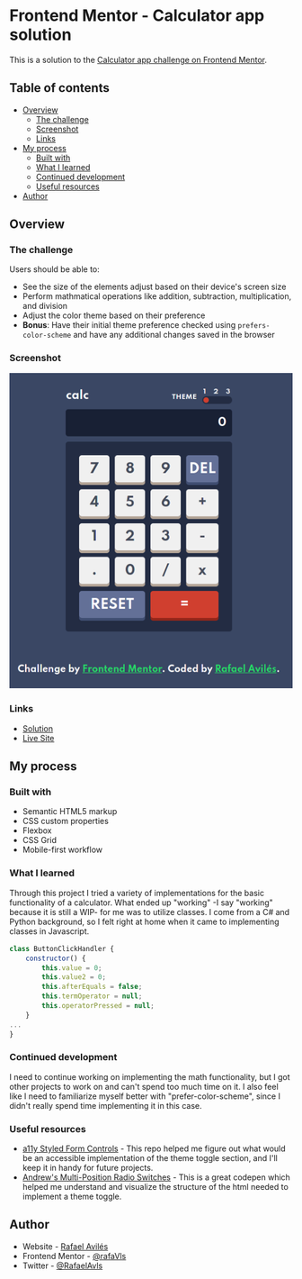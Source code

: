 # Frontend Mentor - Calculator app solution

This is a solution to the [Calculator app challenge on Frontend Mentor](https://www.frontendmentor.io/challenges/calculator-app-9lteq5N29).

## Table of contents

- [Overview](#overview)
  - [The challenge](#the-challenge)
  - [Screenshot](#screenshot)
  - [Links](#links)
- [My process](#my-process)
  - [Built with](#built-with)
  - [What I learned](#what-i-learned)
  - [Continued development](#continued-development)
  - [Useful resources](#useful-resources)
- [Author](#author)


## Overview

### The challenge

Users should be able to:

- See the size of the elements adjust based on their device's screen size
- Perform mathmatical operations like addition, subtraction, multiplication, and division
- Adjust the color theme based on their preference
- **Bonus**: Have their initial theme preference checked using `prefers-color-scheme` and have any additional changes saved in the browser

### Screenshot

![Calculator in its default theme.](./client/images/screenshot.png)

### Links

- [Solution](https://www.frontendmentor.io/solutions/math-is-difficult-2VvySWsMx)
- [Live Site](https://frontend-calculator.herokuapp.com/)

## My process

### Built with

- Semantic HTML5 markup
- CSS custom properties
- Flexbox
- CSS Grid
- Mobile-first workflow

### What I learned

Through this project I tried a variety of implementations for the basic functionality of a calculator. What ended up "working" -I say "working" because it is still a WIP- for me was to utilize classes. I come from a C# and Python background, so I felt right at home when it came to implementing classes in Javascript.

```js
class ButtonClickHandler {
    constructor() {
        this.value = 0;
        this.value2 = 0;
        this.afterEquals = false;
        this.termOperator = null;
        this.operatorPressed = null;
    }
...
}
```

### Continued development

I need to continue working on implementing the math functionality, but I got other projects to work on and can't spend too much time on it. I also feel like I need to familiarize myself better with "prefer-color-scheme", since I didn't really spend time implementing it in this case.

### Useful resources

- [a11y Styled Form Controls](https://github.com/scottaohara/a11y_styled_form_controls) - This repo helped me figure out what would be an accessible implementation of the theme toggle section, and I'll keep it in handy for future projects.
- [Andrew's Multi-Position Radio Switches](https://codepen.io/renddrew/pen/bRomab?editors=1100) - This is a great codepen which helped me understand and visualize the structure of the html needed to implement a theme toggle.

## Author

- Website - [Rafael Avilés](https://personal-website-seven-ashy.vercel.app/)
- Frontend Mentor - [@rafaVls](https://www.frontendmentor.io/profile/rafaVls)
- Twitter - [@RafaelAvls](https://www.twitter.com/RafaelAvls)
